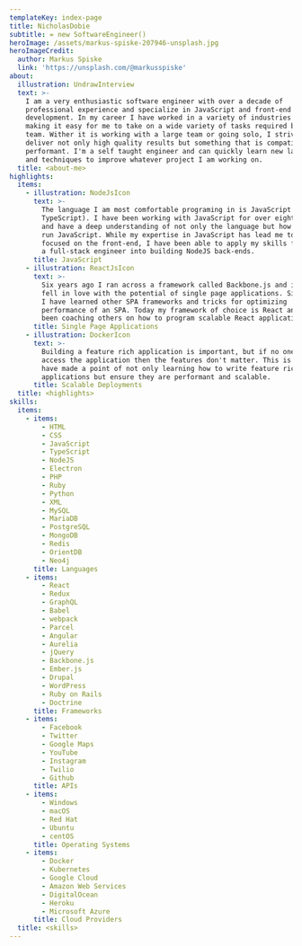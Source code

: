 ```yaml
---
templateKey: index-page
title: NicholasDobie
subtitle: = new SoftwareEngineer()
heroImage: /assets/markus-spiske-207946-unsplash.jpg
heroImageCredit:
  author: Markus Spiske
  link: 'https://unsplash.com/@markusspiske'
about:
  illustration: UndrawInterview
  text: >-
    I am a very enthusiastic software engineer with over a decade of
    professional experience and specialize in JavaScript and front-end
    development. In my career I have worked in a variety of industries and roles
    making it easy for me to take on a wide variety of tasks required by the
    team. Wither it is working with a large team or going solo, I strive to
    deliver not only high quality results but something that is compatible and
    performant. I'm a self taught engineer and can quickly learn new languages
    and techniques to improve whatever project I am working on.
  title: <about-me>
highlights:
  items:
    - illustration: NodeJsIcon
      text: >-
        The language I am most comfortable programing in is JavaScript (and
        TypeScript). I have been working with JavaScript for over eight years
        and have a deep understanding of not only the language but how browsers
        run JavaScript. While my expertise in JavaScript has lead me to be more
        focused on the front-end, I have been able to apply my skills from being
        a full-stack engineer into building NodeJS back-ends.
      title: JavaScript
    - illustration: ReactJsIcon
      text: >-
        Six years ago I ran across a framework called Backbone.js and instantly
        fell in love with the potential of single page applications. Since then
        I have learned other SPA frameworks and tricks for optimizing
        performance of an SPA. Today my framework of choice is React and have
        been coaching others on how to program scalable React applications.
      title: Single Page Applications
    - illustration: DockerIcon
      text: >-
        Building a feature rich application is important, but if no one can
        access the application then the features don't matter. This is why I
        have made a point of not only learning how to write feature rich
        applications but ensure they are performant and scalable.
      title: Scalable Deployments
  title: <highlights>
skills:
  items:
    - items:
        - HTML
        - CSS
        - JavaScript
        - TypeScript
        - NodeJS
        - Electron
        - PHP
        - Ruby
        - Python
        - XML
        - MySQL
        - MariaDB
        - PostgreSQL
        - MongoDB
        - Redis
        - OrientDB
        - Neo4j
      title: Languages
    - items:
        - React
        - Redux
        - GraphQL
        - Babel
        - webpack
        - Parcel
        - Angular
        - Aurelia
        - jQuery
        - Backbone.js
        - Ember.js
        - Drupal
        - WordPress
        - Ruby on Rails
        - Doctrine
      title: Frameworks
    - items:
        - Facebook
        - Twitter
        - Google Maps
        - YouTube
        - Instagram
        - Twilio
        - Github
      title: APIs
    - items:
        - Windows
        - macOS
        - Red Hat
        - Ubuntu
        - centOS
      title: Operating Systems
    - items:
        - Docker
        - Kubernetes
        - Google Cloud
        - Amazon Web Services
        - DigitalOcean
        - Heroku
        - Microsoft Azure
      title: Cloud Providers
  title: <skills>
---
```


